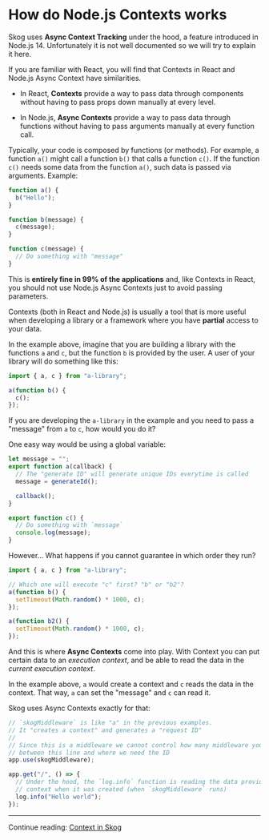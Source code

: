 # How do Node.js Contexts works

Skog uses **Async Context Tracking** under the hood, a feature introduced in Node.js 14. Unfortunately it is not well documented so we will try to explain it here.

If you are familiar with React, you will find that Contexts in React and Node.js Async Context have similarities.

- In React, **Contexts** provide a way to pass data through components without having to pass props down manually at every level.

- In Node.js, **Async Contexts** provide a way to pass data through functions without having to pass arguments manually at every function call.

Typically, your code is composed by functions (or methods). For example, a function `a()` might call a function `b()` that calls a function `c()`. If the function `c()` needs some data from the function `a()`, such data is passed via arguments. Example:

```ts
function a() {
  b("Hello");
}

function b(message) {
  c(message);
}

function c(message) {
  // Do something with "message"
}
```

This is **entirely fine in 99% of the applications** and, like Contexts in React, you should not use Node.js Async Contexts just to avoid passing parameters.

Contexts (both in React and Node.js) is usually a tool that is more useful when developing a library or a framework where you have **partial** access to your data.

In the example above, imagine that you are building a library with the functions `a` and `c`, but the function `b` is provided by the user. A user of your library will do something like this:

```ts
import { a, c } from "a-library";

a(function b() {
  c();
});
```

If you are developing the `a-library` in the example and you need to pass a "message" from `a` to `c`, how would you do it?

One easy way would be using a global variable:

```ts
let message = "";
export function a(callback) {
  // The "generate ID" will generate unique IDs everytime is called
  message = generateId();

  callback();
}

export function c() {
  // Do something with `message`
  console.log(message);
}
```

However... What happens if you cannot guarantee in which order they run?

```ts
import { a, c } from "a-library";

// Which one will execute "c" first? "b" or "b2"?
a(function b() {
  setTimeout(Math.random() * 1000, c);
});

a(function b2() {
  setTimeout(Math.random() * 1000, c);
});
```

And this is where **Async Contexts** come into play. With Context you can put certain data to an _execution context_, and be able to read the data in the _current execution context_.

In the example above, `a` would create a context and `c` reads the data in the context. That way, `a` can set the "message" and `c` can read it.

Skog uses Async Contexts exactly for that:

```ts
// `skogMiddleware` is like "a" in the previous examples.
// It "creates a context" and generates a "request ID"
//
// Since this is a middleware we cannot control how many middleware you have
// between this line and where we need the ID
app.use(skogMiddleware);

app.get("/", () => {
  // Under the hood, the `log.info` function is reading the data provided by the
  // context when it was created (when `skogMiddleware` runs)
  log.info("Hello world");
});
```

---

Continue reading: [Context in Skog](./02-skog-context.md)
